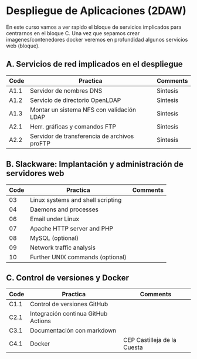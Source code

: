 # Despliegue de Aplicaciones (2DAW)

En este curso vamos a ver rapido el bloque de servicios implicados para centrarnos en el bloque C.
Una vez que sepamos crear imagenes/contenedores docker veremos en profundidad algunos servicios web (bloque).

## A. Servicios de red implicados en el despliegue

| Code | Practica | Comments |
| ---- | -------- | -------- |
| A1.1 | Servidor de nombres DNS | Sintesis |
| A1.2 | Servicio de directorio OpenLDAP | Sintesis |
| A1.3 | Montar un sistema NFS con validación LDAP | Sintesis
| A2.1 | Herr. gráficas y comandos FTP | Sintesis |
| A2.2 | Servidor de transferencia de archivos proFTP | Sintesis

## B. Slackware: Implantación y administración de servidores web

| Code | Practica | Comments |
| ---- | -------- | -------- |
| 03 | Linux systems and shell scripting |
| 04 | Daemons and processes |
| 06 | Email under Linux
| 07 | Apache HTTP server and PHP
| 08 | MySQL (optional)
| 09 | Network traffic analysis
| 10 | Further UNIX commands (optional)



## C. Control de versiones y Docker

| Code | Practica | Comments
| ---- | -------- | --
| C1.1 | Control de versiones GitHub |
| C2.1 | Integración continua GitHub Actions |
| C3.1 | Documentación con markdown |
| C4.1 | Docker | CEP Castilleja de la Cuesta